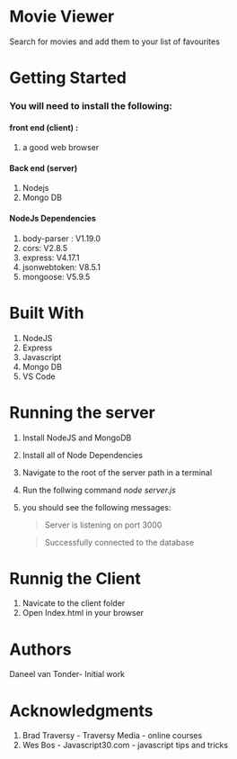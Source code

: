# Movie Viewer
 Search for movies and add them to your list of favourites
 
 
# Getting Started

### You will need to install the following:

#### front end (client) : 
1. a good web browser
  
#### Back end (server)
1. Nodejs
2. Mongo DB
  
 
#### NodeJs Dependencies
1. body-parser : V1.19.0
2. cors: V2.8.5
3. express: V4.17.1
4. jsonwebtoken: V8.5.1
5. mongoose: V5.9.5

  

# Built With
1. NodeJS
2. Express
3. Javascript
4. Mongo DB
4. VS Code



# Running the server
  
 1. Install NodeJS and MongoDB
 2. Install all of Node Dependencies
 3. Navigate to the root of the server path in a terminal
 4. Run the follwing command *node server.js*
 5. you should see the following messages: 
    >Server is listening on port 3000
    
    >Successfully connected to the database
   
# Runnig the Client 
  1. Navicate to the client folder
  2. Open Index.html in your browser
  
  

# Authors
Daneel van Tonder- Initial work


# Acknowledgments
1. Brad Traversy - Traversy Media - online courses
2. Wes Bos - Javascript30.com - javascript tips and tricks
